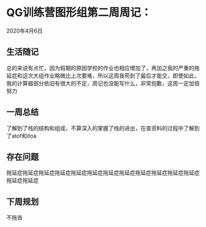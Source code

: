 # QG训练营图形组第二周周记：
2020年4月6日

## 生活随记
总的来说有点忙，因为假期的原因学校的作业也相应增加了，再加之我的严重的拖延症和这次大组作业略微比上次要难，所以这周我苟到了最后才能交，即使如此，我的计算器部分依旧有很大的不足，周记也没能写什么，非常抱歉，这周一定加倍努力


## 一周总结
了解到了栈的结构和组成，不算深入的掌握了栈的进出，在查资料的过程中了解到了atof和itoa


## 存在问题
拖延症拖延症拖延症拖延症拖延症拖延症拖延症拖延症拖延症拖延症拖延症拖延症拖延症拖延症


## 下周规划
不拖沓


